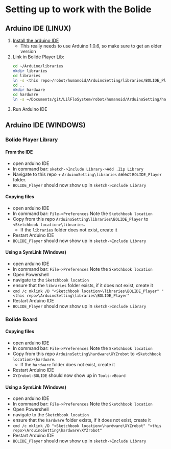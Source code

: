 # Setting up to work with the Bolide

## Arduino IDE (LINUX)
1. [Install the arduino IDE](https://www.arduino.cc/en/Guide/Linux)
    - This really needs to use Arduino 1.0.6, so make sure to get an older version
2. Link in Bolide Player Lib:
    ```bash
    cd ~/Arduino/libraries
    mkdir libraries
    cd libraries
    ln -s <this repo>/robot/humanoid/ArduinoSetting/libraries/BOLIDE_Player
    cd ..
    mkdir hardware
    cd hardware
    ln -s ~/Documents/git/LilFloSystem/robot/humanoid/ArduinoSetting/hardware/XYZrobot/
    ```
3. Run Arduino IDE


## Arduino IDE (WINDOWS)

### Bolide Player Library

#### From the IDE
- open arduino IDE
- In command bar: `sketch->Include Library->Add .Zip Library`
- Navigate to this repo + `ArduinoSetting\libraries` select `BOLIDE_Player` folder. 
- `BOLIDE_Player` should now show up in `sketch->Include Library`

#### Copying files
- open arduino IDE
- In command bar: `File->Preferences` Note the `Sketchbook location`
- Copy from this repo `ArduinoSetting\libraries\BOLIDE_Player` to `<Sketchbook location>\libraries`.
    - If the `libraries` folder does not exist, create it
- Restart Arduino IDE
- `BOLIDE_Player` should now show up in `sketch->Include Library`

#### Using a SymLink (Windows)
- open arduino IDE
- In command bar: `File->Preferences` Note the `Sketchbook location`
- Open Powershell
- navigate to the `Sketchbook location`
- ensure that the `libraries` folder exists, if it does not exist, create it
- `cmd /c mklink /D "<Sketchbook location>\libraries\BOLIDE_Player" "<this repo>\ArduinoSetting\libraries\BOLIDE_Player"`
- Restart Arduino IDE
- `BOLIDE_Player` should now show up in `sketch->Include Library`

### Bolide Board

#### Copying files
- open arduino IDE
- In command bar: `File->Preferences` Note the `Sketchbook location`
- Copy from this repo `ArduinoSetting\hardware\XYZrobot` to `<Sketchbook location>\hardware`.
    - If the `hardware` folder does not exist, create it
- Restart Arduino IDE
- `XYZrobot-BOLIDE` should now show up in `Tools->Board`

#### Using a SymLink (Windows)
- open arduino IDE
- In command bar: `File->Preferences` Note the `Sketchbook location`
- Open Powershell
- navigate to the `Sketchbook location`
- ensure that the `hardware` folder exists, if it does not exist, create it
- `cmd /c mklink /D "<Sketchbook location>\hardware\XYZrobot" "<this repo>\ArduinoSetting\hardware\XYZrobot"`
- Restart Arduino IDE
- `BOLIDE_Player` should now show up in `sketch->Include Library`